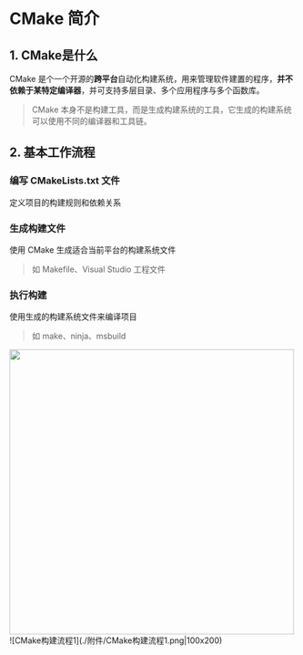 # CMake 简介

## 1. CMake是什么

CMake 是个一个开源的**跨平台**自动化构建系统，用来管理软件建置的程序，**并不依赖于某特定编译器**，并可支持多层目录、多个应用程序与多个函数库。

>CMake 本身不是构建工具，而是生成构建系统的工具，它生成的构建系统可以使用不同的编译器和工具链。  

## 2. 基本工作流程

### 编写 CMakeLists.txt 文件

定义项目的构建规则和依赖关系

### 生成构建文件

使用 CMake 生成适合当前平台的构建系统文件
>如 Makefile、Visual Studio 工程文件

### 执行构建

使用生成的构建系统文件来编译项目
>如 make、ninja、msbuild

<img src = "https://camo.githubusercontent.com/76f83b91cac93e85ed2e6f7c0bf075c52d9c84333ad7660cfe86632be4fac761/68747470733a2f2f696d672e7a656765732e746f702f483741784c5a2e706e67" width = "500px">
![CMake构建流程1](./附件/CMake构建流程1.png|100x200)
